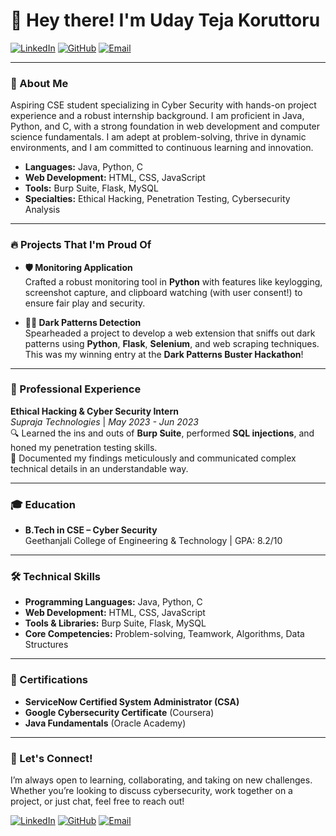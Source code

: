 # 👋 Hey there! I'm Uday Teja Koruttoru

[![LinkedIn](https://img.shields.io/badge/LinkedIn-Connect-blue?style=for-the-badge&logo=linkedin)](https://www.linkedin.com/in/uday-teja-koruttoru-462241263/)
[![GitHub](https://img.shields.io/badge/GitHub-Follow-lightgrey?style=for-the-badge&logo=github)](https://github.com/username)
[![Email](https://img.shields.io/badge/Email-Reach%20Me-red?style=for-the-badge&logo=gmail)](mailto:udayteja2003@gmail.com)

---

### 🚀 About Me

Aspiring CSE student specializing in Cyber Security with hands-on project experience and a robust internship background. I am proficient in Java, Python, and C, with a strong foundation in web development and computer science fundamentals. I am adept at problem-solving, thrive in dynamic environments, and I am committed to continuous learning and innovation.

- **Languages:** Java, Python, C
- **Web Development:** HTML, CSS, JavaScript
- **Tools:** Burp Suite, Flask, MySQL
- **Specialties:** Ethical Hacking, Penetration Testing, Cybersecurity Analysis

---

### 🔥 Projects That I'm Proud Of

- **🛡️ Monitoring Application**  
  Crafted a robust monitoring tool in **Python** with features like keylogging, screenshot capture, and clipboard watching (with user consent!) to ensure fair play and security.

- **🕵️‍♂️ Dark Patterns Detection**  
  Spearheaded a project to develop a web extension that sniffs out dark patterns using **Python**, **Flask**, **Selenium**, and web scraping techniques. This was my winning entry at the **Dark Patterns Buster Hackathon**!

---

### 💼 Professional Experience

**Ethical Hacking & Cyber Security Intern**  
_Supraja Technologies_ | *May 2023 - Jun 2023*  
🔍 Learned the ins and outs of **Burp Suite**, performed **SQL injections**, and honed my penetration testing skills.  
📄 Documented my findings meticulously and communicated complex technical details in an understandable way.

---

### 🎓 Education

- **B.Tech in CSE – Cyber Security**  
  Geethanjali College of Engineering & Technology | GPA: 8.2/10

---

### 🛠️ Technical Skills

- **Programming Languages:** Java, Python, C
- **Web Development:** HTML, CSS, JavaScript
- **Tools & Libraries:** Burp Suite, Flask, MySQL
- **Core Competencies:** Problem-solving, Teamwork, Algorithms, Data Structures

---

### 📜 Certifications

- **ServiceNow Certified System Administrator (CSA)**
- **Google Cybersecurity Certificate** (Coursera)
- **Java Fundamentals** (Oracle Academy)

---

### 🌟 Let's Connect!

I’m always open to learning, collaborating, and taking on new challenges. Whether you’re looking to discuss cybersecurity, work together on a project, or just chat, feel free to reach out!

[![LinkedIn](https://img.shields.io/badge/LinkedIn-Connect-blue?style=social&logo=linkedin)](https://www.linkedin.com/in/uday-teja-koruttoru-462241263/) [![GitHub](https://img.shields.io/badge/GitHub-Follow-lightgrey?style=social&logo=github)](https://github.com/username) [![Email](https://img.shields.io/badge/Email-Contact-red?style=social&logo=gmail)](mailto:udayteja2003@gmail.com)
